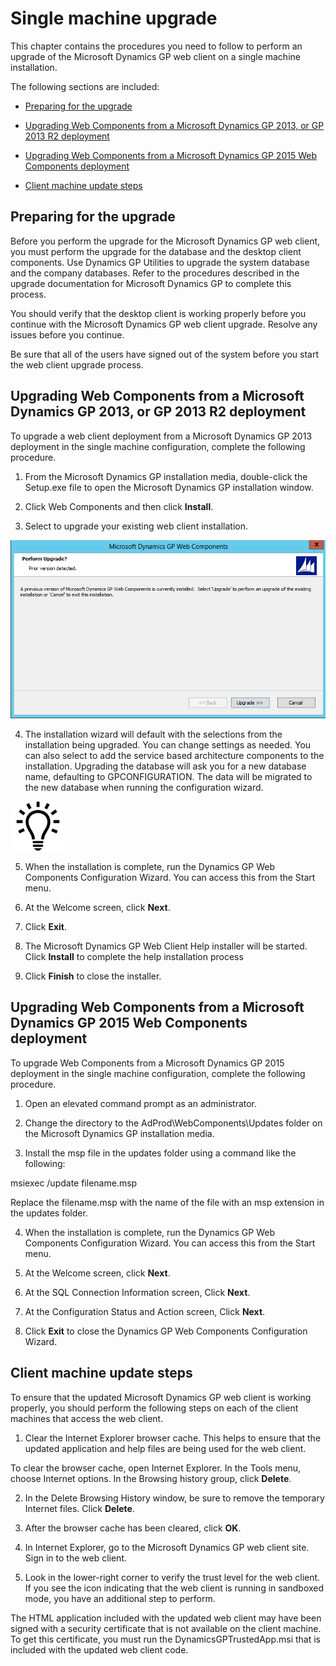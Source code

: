 <span id="_Toc498953322" class="anchor"></span>

# Single machine upgrade

This chapter contains the procedures you need to follow to perform an upgrade of the Microsoft Dynamics GP web client on a single machine installation.

The following sections are included:

-   [Preparing for the upgrade](#preparing-for-the-upgrade)  

-   [Upgrading Web Components from a Microsoft Dynamics GP 2013, or GP 2013 R2 deployment](#upgrading-web-components-from-a-microsoft-dynamics-gp-2013-or-gp-2013-r2-deployment)  

-   [Upgrading Web Components from a Microsoft Dynamics GP 2015 Web Components deployment](#upgrading-web-components-from-a-microsoft-dynamics-gp-2015-web-components-deployment)  

-   [Client machine update steps](#client-machine-update-steps)  

## Preparing for the upgrade

Before you perform the upgrade for the Microsoft Dynamics GP web client, you must perform the upgrade for the database and the desktop client components. Use Dynamics GP Utilities to upgrade the system database and the company databases. Refer to the procedures described in the upgrade documentation for Microsoft Dynamics GP to complete this process.

You should verify that the desktop client is working properly before you continue with the Microsoft Dynamics GP web client upgrade. Resolve any issues before you continue.

Be sure that all of the users have signed out of the system before you start the web client upgrade process.

## Upgrading Web Components from a Microsoft Dynamics GP 2013, or GP 2013 R2 deployment

To upgrade a web client deployment from a Microsoft Dynamics GP 2013 deployment in the single machine configuration, complete the following procedure.

1. From the Microsoft Dynamics GP installation media, double-click the Setup.exe file to open the Microsoft Dynamics GP installation window.

2. Click Web Components and then click **Install**.

3. Select to upgrade your existing web client installation.

![Chapter 12 Single machine upgrade image1](media/Chapter-12-Single-machine-upgrade-image1.PNG)  

4. The installation wizard will default with the selections from the installation being upgraded. You can change settings as needed. You can also select to add the service based architecture components to the installation. Upgrading the database will ask you for a new database name, defaulting to GPCONFIGURATION. The data will be migrated to the new database when running the configuration wizard.

![displays a lightbulb to indication tips and tricks.](media/lightbulb.png "Lightbulb symbol")  

5. When the installation is complete, run the Dynamics GP Web Components Configuration Wizard. You can access this from the Start menu.

6. At the Welcome screen, click **Next**.

7. Click **Exit**.

8. The Microsoft Dynamics GP Web Client Help installer will be started. Click **Install** to complete the help installation process

9. Click **Finish** to close the installer.

## Upgrading Web Components from a Microsoft Dynamics GP 2015 Web Components deployment

To upgrade Web Components from a Microsoft Dynamics GP 2015 deployment in the single machine configuration, complete the following procedure.

1. Open an elevated command prompt as an administrator.

2. Change the directory to the AdProd\\WebComponents\\Updates folder on the Microsoft Dynamics GP installation media.

3. Install the msp file in the updates folder using a command like the following:

msiexec /update filename.msp

Replace the filename.msp with the name of the file with an msp extension in the updates folder.

4. When the installation is complete, run the Dynamics GP Web Components Configuration Wizard. You can access this from the Start menu.

5. At the Welcome screen, click **Next**.

6. At the SQL Connection Information screen, Click **Next**.

7. At the Configuration Status and Action screen, Click **Next**.

8. Click **Exit** to close the Dynamics GP Web Components Configuration Wizard.

## Client machine update steps

To ensure that the updated Microsoft Dynamics GP web client is working properly, you should perform the following steps on each of the client machines that access the web client.

1. Clear the Internet Explorer browser cache. This helps to ensure that the updated application and help files are being used for the web client.

To clear the browser cache, open Internet Explorer. In the Tools menu, choose Internet options. In the Browsing history group, click **Delete**.

2. In the Delete Browsing History window, be sure to remove the temporary Internet files. Click **Delete**.

3. After the browser cache has been cleared, click **OK**.

4. In Internet Explorer, go to the Microsoft Dynamics GP web client site. Sign in to the web client.

5. Look in the lower-right corner to verify the trust level for the web client. If you see the icon indicating that the web client is running in sandboxed mode, you have an additional step to perform.

The HTML application included with the updated web client may have been signed with a security certificate that is not available on the client machine. To get this certificate, you must run the DynamicsGPTrustedApp.msi that is included with the updated web client code.
